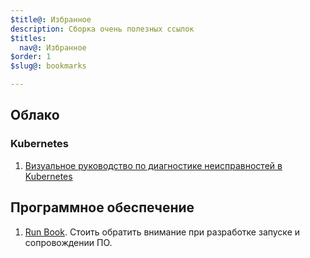 ```yaml
---
$title@: Избранное
description: Сборка очень полезных ссылок
$titles:
  nav@: Избранное
$order: 1
$slug@: bookmarks

---
```


## Облако
### Kubernetes
1. [Визуальное руководство по диагностике неисправностей в Kubernetes](https://hsto.org/webt/mc/sy/mg/mcsymgs-r_2zegnue4c1uvzcjmg.png)

## Программное обеспечение
1. [Run Book](https://github.com/SkeltonThatcher/run-book-template/blob/master/run-book-template.md). Стоить обратить внимание при разработке запуске и сопровождении ПО.
